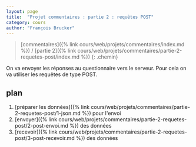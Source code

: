 ```yaml
---
layout: page
title:  "Projet commentaires : partie 2 : requêtes POST"
category: cours
author: "François Brucker"
---
```


> [commentaires]({% link cours/web/projets/commentaires/index.md %}) / [partie 2]({% link cours/web/projets/commentaires/partie-2-requetes-post/index.md %})
{: .chemin}

On va envoyer les réponses au questionnaire vers le serveur. Pour cela on va utiliser les requêtes de type POST.

## plan

1. [préparer les données]({% link cours/web/projets/commentaires/partie-2-requetes-post/1-json.md %}) pour l'envoi
2. [envoyer]({% link cours/web/projets/commentaires/partie-2-requetes-post/2-post-envoi.md %}) des données
3. [recevoir]({% link cours/web/projets/commentaires/partie-2-requetes-post/3-post-recevoir.md %}) des données
